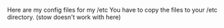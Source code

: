 
Here are my config files for my /etc 
You have to copy the files to your /etc directory.
(stow doesn't work with here)

